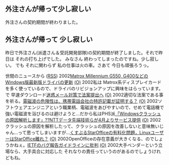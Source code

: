 ## 外注さんが帰って少し寂しい

外注さんの契約期間が終わりました。






## 外注さんが帰って 少し寂しい


昨日で外注さん(派遣さん＆受託開発部隊)の契約期間が終了しました。それで昨日は
それの打ち上げでした。
みなさん 終わってしまったのですね。少し寂しい。
でも それに関わらず 私の仕事は火の車。さあて 今日も頑張ろうっ。



世間のニュースから ([RSS](ig020301-news.xml)) 2002[Matrox Millennium G550, G400などのWindows版最新版ドライバの更新](http://www.matrox.com/mga/support/drivers/latest/home.cfm) [(O)](http://www.matrox.com/mga/support/drivers/latest/home.cfm) 2002私は Matrox系ディスプレイカードを多く使っているので、ドライバのリビジョンアップに興味をはらっています。で 早速ダウンロード[迷惑メール対策で法案提出へ](http://www.nhk.or.jp/news/2002/03/01/grri84000000akfw.html) [(O)](http://www.nhk.or.jp/news/2002/03/01/grri84000000akfw.html) 2002適切な法案である事を祈る。[電磁波の危険性は、携帯電話会社の特許記載が証明する？](http://www.hotwired.co.jp/news/news/business/story/20020226103.html) [(O)](http://www.hotwired.co.jp/news/news/business/story/20020226103.html) 2002ソフトウェアエンジニアという職業柄、電磁波をあびやすいので、せめて電話機で強い電磁波を浴びるのは避けようと…だから私はPHS派[「Windowsクラッシュの原因解析します」??NTTデータ先端技術らが4月よりサービス提供](http://www.zdnet.co.jp/enterprise/0202/26/02022621.html) [(O)](http://www.zdnet.co.jp/enterprise/0202/26/02022621.html) 2002クラッシュの原因を解析したって、クラッシュの原因を改善しないと意味無いじゃん…って思ってしまいますが…[くすぶるStarOfficeの有料化問題，LinuxユーザーはStarOffice離れ？](http://www.zdnet.co.jp/enterprise/0202/27/02022713.html) [(O)](http://www.zdnet.co.jp/enterprise/0202/27/02022713.html) 2002OpenOfficeの存在意義が大きくなる、のでしょうかねぇ。[IETFのバグ報告ガイドラインに批判](http://www.zdnet.co.jp/news/0202/28/b_0227_12.html) [(O)](http://www.zdnet.co.jp/news/0202/28/b_0227_12.html) 2002大手ベンダーという立場なら、大手具合に対応した それなりの責任っていうのがあるのでしょうけれどもね。